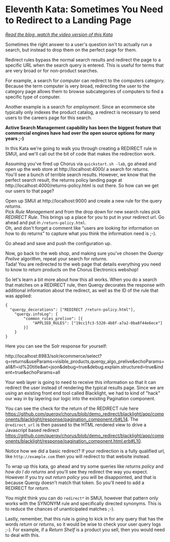 # Eleventh Kata: Sometimes You Need to Redirect to a Landing Page

<i><a href="PLACEHOLDER: https://opensourceconnections.com/blog/2020/blah/blah" target="_BLANK">Read the blog, watch the video version of this Kata</a></i>

Sometimes the right answer to a user's question isn't to actually run a search, but instead to drop them on the perfect page for them.  

Redirect rules bypass the normal search results and redirect the page to a specific URL when the search query is entered. This is useful for terms that are very broad or for non-product searches.

For example, a search for _computer_ can redirect to the computers category. Because the term computer is very broad, redirecting the user to the category page allows them to browse subcategories of computers to find a specific type of computer.

Another example is a search for _employment_. Since an ecommerce site typically only indexes the product catalog, a redirect is necessary to send users to the careers page for this search.

 __Active Search Management capability has been the biggest feature that commercial engines have had over the open source options for many years ;-)__

In this Kata we're going to walk you through creating a REDIRECT rule in SMUI, and we'll call out the bit of code that makes the redirection work.

Assuming you've fired up Chorus via `quickstart.sh -lab`, go ahead and open up the web store at  http://localhost:4000/ a search for _returns_.  
You'll see a bunch of terrible search results.  However, we know that the perfect search result, the returns policy landing page at http://localhost:4000/returns-policy.html is out there.  So how can we get our users to that page?  

Open up SMUI at http://localhost:9000 and create a new rule for the query _returns_.  
Pick _Rule Management_ and from the drop down for new search rules pick _REDIRECT Rule_.
This brings up a place for you to put in your redirect url.  Go ahead and put in `/return-policy.html`.  
Oh, and don't forget a comment like "users are looking for information on how to do returns" to capture what you think the information need is ;-).

Go ahead and save and push the configuration up.

Now, go back to the web shop, and making sure you've chosen the  _Querqy Prelive_ algorithm, repeat your search for _returns_.  
Tada!  You are redirected to the web page that details everything you need to know to return products on the Chorus Electronics webshop!

So let's learn a bit more about how this all works.  When you do a search that matches on a REDIRECT rule, then Querqy decorates the response with additional information about the redirect, as well as the ID of the rule that was applied:

```
{
  "querqy_decorations": ["REDIRECT /return-policy.html"],
	"querqy.infoLog": {
		"common_rules_prelive": [{
			"APPLIED_RULES": ["19cc1fc3-5320-4b8f-a7a2-0ba8f44e6ece"]
		}]
	}
}
```  

Here you can see the Solr response for yourself:

http://localhost:8983/solr/ecommerce/select?q=returns&useParams=visible_products,querqy_algo_prelive&echoParams=all&fl=id%20title&wt=json&debug=true&debug.explain.structured=true&indent=true&echoParams=all

Your web layer is going to need to receive this information so that it can redirect the user instead of rendering the typical results page.  Since we are using an existing front end tool called Blacklight, we had to kind of "hack" our way in by layering our logic into the existing Pagination component.

You can see the check for the return of the REDIRECT rule here https://github.com/querqy/chorus/blob/demo_redirect/blacklight/app/components/blacklight/response/pagination_component.rb#L14.  The `@redirect_url` is then passed to the HTML rendered view to drive a Javascript based redirect https://github.com/querqy/chorus/blob/demo_redirect/blacklight/app/components/blacklight/response/pagination_component.html.erb#L10.

Notice how we did a basic redirect?  If your redirection is a fully qualified url, like `http://example.com` then you will redirect to that website instead.

To wrap up this kata, go ahead and try some queries like _returns policy_ and _how do I do returns_ and you'll see they redirect the way you expect.
However if you try out _return policy_ you will be disappointed, and that is because Querqy doesn't match that token.   So you'll need to add a REDIRECT for _return_.

You might think you can do `redirect*` in SMUI, however that pattern only works with the SYNONYM rule and specifically directed synonyms.  This is to reduce the chances of unanticipated matches ;-).

Lastly, remember, that this rule is going to kick in for any query that has the words _return_ or _returns_, so it would be wise to check your user query logs ;-).  For example, if a *Return Shelf* is a product you sell, then you would need to deal with this.   
